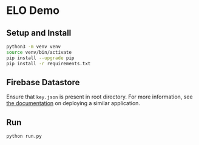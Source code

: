 # ELO Demo

## Setup and Install

```sh
python3 -m venv venv
source venv/bin/activate
pip install --upgrade pip
pip install -r requirements.txt
```

## Firebase Datastore

Ensure that `key.json` is present in root directory. For more information, see [the documentation](https://cloud.google.com/community/tutorials/building-flask-api-with-cloud-firestore-and-deploying-to-cloud-run) on deploying a similar application.

## Run

```sh
python run.py
```
